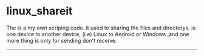 # linux_shareit
The is a my own scriping code. it used to sharing the files and directorys, is one device to another device, (i.e) Linux to Android or Windows ,and one more thing is only for sending don't receive.

-----------------------------------------------------------------------------------------------------------------------------------------------------------------------
